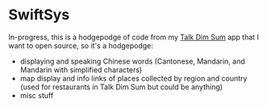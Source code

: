 # SwiftSys

In-progress, this is a hodgepodge of code from my [Talk Dim Sum](http://talkdimsum.com/) app that I want to open source, so it's a hodgepodge:

- displaying and speaking Chinese words (Cantonese, Mandarin, and Mandarin with simplified characters)
- map display and info links of places collected by region and country (used for restaurants in Talk Dim Sum but could be anything)
- misc stuff
